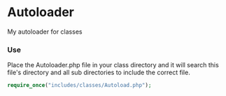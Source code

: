 # Autoloader
My autoloader for classes

### Use
Place the Autoloader.php file in your class directory and it will search this file's directory and all sub directories to include the correct file.

```php
require_once("includes/classes/Autoload.php");
